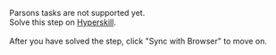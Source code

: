 Parsons tasks are not supported yet. <br>Solve this step on <a href="https://hyperskill.org/learn/step/33486">Hyperskill</a>. <br><br>After you have solved the step, click "Sync with Browser"  to move on.